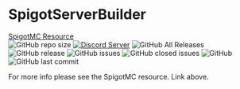 # SpigotServerBuilder

[SpigotMC Resource](https://www.spigotmc.org/resources/spigot-server-builder.63097/)<br>
![GitHub repo size](https://img.shields.io/github/repo-size/Puyodead1-Development/SpigotServerBuilder.svg?style=plastic)
[![Discord Server](https://discordapp.com/api/guilds/589200717277954093/embed.png)](https://discord.gg/mfMQvYW)
![GitHub All Releases](https://img.shields.io/github/downloads/Puyodead1-Development/SpigotServerBuilder/total.svg?style=plastic)
![GitHub release](https://img.shields.io/github/release/Puyodead1-Development/SpigotServerBuilder.svg?style=plastic)
![GitHub issues](https://img.shields.io/github/issues/Puyodead1-Development/SpigotServerBuilder.svg?style=plastic)
![GitHub closed issues](https://img.shields.io/github/issues-closed-raw/Puyodead1-Development/SpigotServerBuilder.svg?style=plastic)
![GitHub](https://img.shields.io/github/license/Puyodead1-Development/SpigotServerBuilder.svg?style=plastic)
![GitHub last commit](https://img.shields.io/github/last-commit/Puyodead1/SpigotServerBuilder.svg?style=plastic)

For more info please see the SpigotMC resource. Link above.

